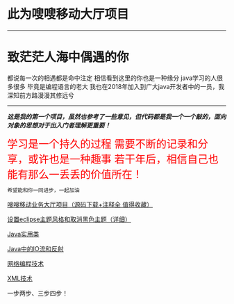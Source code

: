# 此为嗖嗖移动大厅项目

------



# **致茫茫人海中偶遇的你**

都说每一次的相遇都是命中注定
相信看到这里的你也是一种缘分
java学习的人很多很多
毕竟是编程语言的老大
我也在2018年加入到广大java开发者中的一员，我深知前方路漫漫其修远兮

------

***这是我的第一个项目，虽然也参考了一些意见，但代码都是我一个一个敲的，面向对象的思想对于出入门者理解更重要！***

<font color=red size=5>
学习是一个持久的过程
需要不断的记录和分享，或许也是一种趣事
若干年后，相信自己也能有那么一丢丢的价值所在！
</font>

```java
希望能和你一同进步，一起加油
```

[嗖嗖移动业务大厅项目（源码下载+注释全 值得收藏）](https://blog.csdn.net/qq_43270074/article/details/83204418)

[设置eclipse主题风格和取消黑色主题（详细）](https://blog.csdn.net/qq_43270074/article/details/83312506)

[Java实用类](https://blog.csdn.net/qq_43270074/article/details/83348802)

[Java中的IO流和反射](https://blog.csdn.net/qq_43270074/article/details/83341366)

[网络编程技术](https://blog.csdn.net/qq_43270074/article/details/83587576)

[XML技术](https://blog.csdn.net/qq_43270074/article/details/83625307)

一步两步、三步四步！